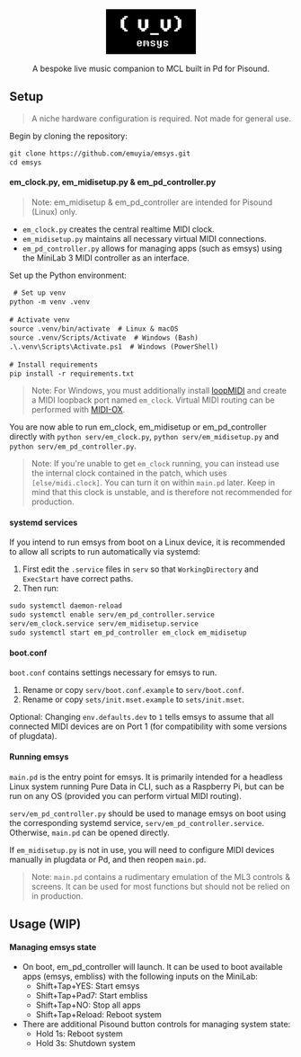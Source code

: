 <div align="center">
    <img src="resources/banner.webp" height="80">
    <p>A bespoke live music companion to MCL built in Pd for Pisound.</p>
</div>

## Setup
> A niche hardware configuration is required. Not made for general use.

Begin by cloning the repository:
```
git clone https://github.com/emuyia/emsys.git
cd emsys
```

#### em_clock.py, em_midisetup.py & em_pd_controller.py
> Note: em_midisetup & em_pd_controller are intended for Pisound (Linux) only.

- `em_clock.py` creates the central realtime MIDI clock.
- `em_midisetup.py` maintains all necessary virtual MIDI connections.
- `em_pd_controller.py` allows for managing apps (such as emsys) using the MiniLab 3 MIDI controller as an interface.

Set up the Python environment:
```
 # Set up venv
python -m venv .venv

# Activate venv
source .venv/bin/activate  # Linux & macOS
source .venv/Scripts/Activate  # Windows (Bash)
.\.venv\Scripts\Activate.ps1  # Windows (PowerShell)

# Install requirements
pip install -r requirements.txt
```

> Note: For Windows, you must additionally install [loopMIDI](https://www.tobias-erichsen.de/software/loopmidi.html) and create a MIDI loopback port named `em_clock`. Virtual MIDI routing can be performed with [MIDI-OX](http://www.midiox.com/).

You are now able to run em_clock, em_midisetup or em_pd_controller directly with `python serv/em_clock.py`, `python serv/em_midisetup.py` and `python serv/em_pd_controller.py`.

> Note: If you're unable to get `em_clock` running, you can instead use the internal clock contained in the patch, which uses `[else/midi.clock]`. You can turn it on within `main.pd` later. Keep in mind that this clock is unstable, and is therefore not recommended for production.

#### systemd services

If you intend to run emsys from boot on a Linux device, it is recommended to allow all scripts to run automatically via systemd:
1. First edit the `.service` files in `serv` so that `WorkingDirectory` and `ExecStart` have correct paths.
2. Then run:
```
sudo systemctl daemon-reload
sudo systemctl enable serv/em_pd_controller.service serv/em_clock.service serv/em_midisetup.service
sudo systemctl start em_pd_controller em_clock em_midisetup
```

#### boot.conf
`boot.conf` contains settings necessary for emsys to run.
1. Rename or copy `serv/boot.conf.example` to `serv/boot.conf`.
2. Rename or copy `sets/init.mset.example` to `sets/init.mset`.

Optional: Changing `env.defaults.dev` to `1` tells emsys to assume that all connected MIDI devices are on Port 1 (for compatibility with some versions of plugdata).

#### Running emsys
`main.pd` is the entry point for emsys. It is primarily intended for a headless Linux system running Pure Data in CLI, such as a Raspberry Pi, but can be run on any OS (provided you can perform virtual MIDI routing).

`serv/em_pd_controller.py` should be used to manage emsys on boot using the corresponding systemd service, `serv/em_pd_controller.service`. Otherwise, `main.pd` can be opened directly.

If `em_midisetup.py` is not in use, you will need to configure MIDI devices manually in plugdata or Pd, and then reopen `main.pd`.

> Note: `main.pd` contains a rudimentary emulation of the ML3 controls & screens. It can be used for most functions but should not be relied on in production.

## Usage (WIP)
#### Managing emsys state
- On boot, em_pd_controller will launch. It can be used to boot available apps (emsys, embliss) with the following inputs on the MiniLab:
    - Shift+Tap+YES: Start emsys
    - Shift+Tap+Pad7: Start embliss
    - Shift+Tap+NO: Stop all apps
    - Shift+Tap+Reload: Reboot system
- There are additional Pisound button controls for managing system state:
    - Hold 1s: Reboot system
    - Hold 3s: Shutdown system
